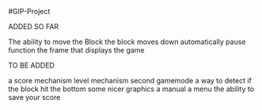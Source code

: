 #GIP-Project

ADDED SO FAR

The ability to move the Block
the block moves down automatically
pause function
the frame that displays the game

TO BE ADDED

a score mechanism
level mechanism 
second gamemode 
a way to detect if the block hit the bottom
some nicer graphics
a manual
a menu
the ability to save your score
